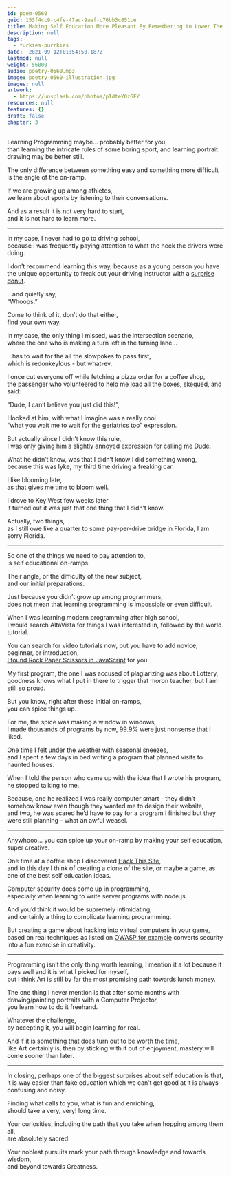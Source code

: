 ```yaml
---
id: poem-0560
guid: 153f4cc9-c4fe-47ac-9aef-c76bb3c851ce
title: Making Self Education More Pleasant By Remembering to Lower The On-ramps
description: null
tags:
  - furkies-purrkies
date: '2021-09-12T01:54:50.187Z'
lastmod: null
weight: 56000
audio: poetry-0560.mp3
image: poetry-0560-illustration.jpg
images: null
artwork:
  - https://unsplash.com/photos/pIdteYOzGFY
resources: null
features: {}
draft: false
chapter: 3
---
```


Learning Programming maybe... probably better for you,\
than learning the intricate rules of some boring sport, and learning portrait drawing may be better still.

The only difference between something easy and something more difficult\
is the angle of the on-ramp.

If we are growing up among athletes,\
we learn about sports by listening to their conversations.

And as a result it is not very hard to start,\
and it is not hard to learn more.

---

In my case, I never had to go to driving school,\
because I was frequently paying attention to what the heck the drivers were doing.

I don’t recommend learning this way, because as a young person you have the unique opportunity to freak out your driving instructor with a [surprise donut](https://youtu.be/WaAu4L2cl4c?t=29).

...and quietly say,\
“Whoops.”

Come to think of it, don’t do that either,\
find your own way.

In my case, the only thing I missed, was the intersection scenario,\
where the one who is making a turn left in the turning lane...

...has to wait for the all the slowpokes to pass first,\
which is redonkeylous - but what-ev.

I once cut everyone off while fetching a pizza order for a coffee shop,\
the passenger who volunteered to help me load all the boxes, skequed, and said:

“Dude, I can’t believe you just did this!”,

I looked at him, with what I imagine was a really cool\
“what you wait me to wait for the geriatrics too” expression.

But actually since I didn’t know this rule,\
I was only giving him a slightly annoyed expression for calling me Dude.

What he didn’t know, was that I didn’t know I did something wrong,\
because this was lyke, my third time driving a freaking car.

I like blooming late,\
as that gives me time to bloom well.

I drove to Key West few weeks later\
it turned out it was just that one thing that I didn’t know.

Actually, two things,\
as I still owe like a quarter to some pay-per-drive bridge in Florida, I am sorry Florida.

---

So one of the things we need to pay attention to,\
is self educational on-ramps.

Their angle, or the difficulty of the new subject,\
and our initial preparations.

Just because you didn’t grow up among programmers,\
does not mean that learning programming is impossible or even difficult.

When I was learning modern programming after high school,\
I would search AltaVista for things I was interested in, followed by the world tutorial.

You can search for video tutorials now, but you have to add novice, beginner, or introduction,\
[I found Rock Paper Scissors in JavaScript](https://www.youtube.com/watch?v=RwFeg0cEZvQ) for you.

My first program, the one I was accused of plagiarizing was about Lottery,\
goodness knows what I put in there to trigger that moron teacher, but I am still so proud.

But you know, right after these initial on-ramps,\
you can spice things up.

For me, the spice was making a window in windows,\
I made thousands of programs by now, 99.9% were just nonsense that I liked.

One time I felt under the weather with seasonal sneezes,\
and I spent a few days in bed writing a program that planned visits to haunted houses.

When I told the person who came up with the idea that I wrote his program,\
he stopped talking to me.

Because, one he realized I was really computer smart - they didn’t somehow know even though they wanted me to design their website,\
and two, he was scared he’d have to pay for a program I finished but they were still planning - what an awful weasel.

---

Anywhooo... you can spice up your on-ramp by making your self education,\
super creative.

One time at a coffee shop I discovered [Hack This Site](https://en.wikipedia.org/wiki/HackThisSite),\
and to this day I think of creating a clone of the site, or maybe a game, as one of the best self education ideas.

Computer security does come up in programming,\
especially when learning to write server programs with node.js.

And you’d think it would be supremely intimidating,\
and certainly a thing to complicate learning programming.

But creating a game about hacking into virtual computers in your game,\
based on real techniques as listed on [OWASP for example](https://owasp.org/Top10/) converts security into a fun exercise in creativity.

---

Programming isn’t the only thing worth learning, I mention it a lot because it pays well and it is what I picked for myself,\
but I think Art is still by far the most promising path towards lunch money.

The one thing I never mention is that after some months with drawing/painting portraits with a Computer Projector,\
you learn how to do it freehand.

Whatever the challenge,\
by accepting it, you will begin learning for real.

And if it is something that does turn out to be worth the time,\
like Art certainly is, then by sticking with it out of enjoyment, mastery will come sooner than later.

---

In closing, perhaps one of the biggest surprises about self education is that,\
it is way easier than fake education which we can’t get good at it is always confusing and noisy.

Finding what calls to you, what is fun and enriching,\
should take a very, very! long time.

Your curiosities, including the path that you take when hopping among them all,\
are absolutely sacred.

Your noblest pursuits mark your path through knowledge and towards wisdom,\
and beyond towards Greatness.
